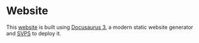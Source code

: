 # Website

This [website](https://poku.dev) is built using [Docusaurus 3](https://docusaurus.io/), a modern static website generator and [SVPS](https://github.com/wellwelwel/svps) to deploy it.
